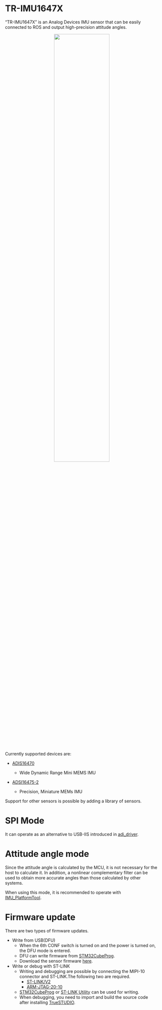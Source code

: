 # TR-IMU1647X
“TR-IMU1647X” is an Analog Devices IMU sensor that can be easily connected to ROS and output high-precision attitude angles.

<div align="center">
  <img src="https://github.com/technoroad/TR-IMU1647X/blob/images/img/TR-IMU16475-2.jpg" width="60%"/>
</div>

Currently supported devices are:

- [ADIS16470](https://www.analog.com/jp/products/adis16470.html)
  - Wide Dynamic Range Mini MEMS IMU
  
- [ADSI16475-2](https://www.analog.com/jp/products/adis16475.html)
  - Precision, Miniature MEMs IMU
  
Support for other sensors is possible by adding a library of sensors.

# SPI Mode
It can operate as an alternative to USB-IIS introduced in [adi_driver](https://github.com/tork-a/adi_driver).

# Attitude angle mode
Since the attitude angle is calculated by the MCU, it is not necessary for the host to calculate it.
In addition, a nonlinear complementary filter can be used to obtain more accurate angles than those calculated by other systems.

When using this mode, it is recommended to operate with [IMU_PlatformTool](https://github.com/technoroad/IMU_PlatformTool).

# Firmware update
There are two types of firmware updates.

  - Write from USB(DFU)
    - When the 6th CONF switch is turned on and the power is turned on, the DFU mode is entered.
    - DFU can write firmware from [STM32CubeProg](https://www.st.com/en/development-tools/stm32cubeprog.html).
    - Download the sensor firmware [here](https://github.com/technoroad/TR-IMU1647X/releases). 
  - Write or debug with ST-LINK
    - Writing and debugging are possible by connecting the MIPI-10 connector and ST-LINK.The following two are required.
      - [ST-LINK/V2](https://www.digikey.jp/product-detail/ja/stmicroelectronics/ST-LINK-V2/497-10484-ND/2214535)
      - [ARM-JTAG-20-10](https://www.digikey.jp/product-detail/ja/olimex-ltd/ARM-JTAG-20-10/1188-1016-ND/3471401)
    - [STM32CubeProg](https://www.st.com/en/development-tools/stm32cubeprog.html) or [ST-LINK Utility](https://www.st.com/en/development-tools/stsw-link004.html) can be used for writing.
    - When debugging, you need to import and build the source code after installing [TrueSTUDIO](https://www.st.com/ja/development-tools/truestudio.html).
